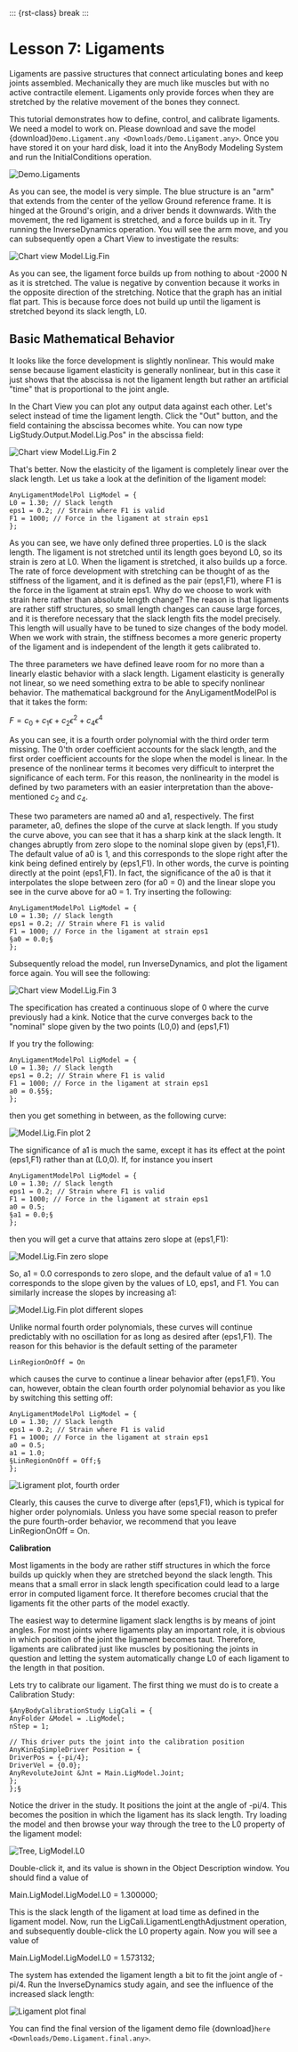 ::: {rst-class} break
:::

# Lesson 7: Ligaments

Ligaments are passive structures that connect articulating bones and
keep joints assembled. Mechanically they are much like muscles but with
no active contractile element. Ligaments only provide forces when they
are stretched by the relative movement of the bones they connect.

This tutorial demonstrates how to define, control, and calibrate
ligaments. We need a model to work on. Please download and save the
model {download}`Demo.Ligament.any <Downloads/Demo.Ligament.any>`. Once you
have stored it on your hard disk, load it into the AnyBody Modeling
System and run the InitialConditions operation.

![Demo.Ligaments](_static/lesson7/image1.png)

As you can see, the model is very simple. The blue structure is an "arm"
that extends from the center of the yellow Ground reference frame. It is
hinged at the Ground's origin, and a driver bends it downwards. With the
movement, the red ligament is stretched, and a force builds up in it.
Try running the InverseDynamics operation. You will see the arm
move, and you can subsequently open a Chart View to investigate the
results:

![Chart view Model.Lig.Fin](_static/lesson7/image2.gif)

As you can see, the ligament force builds up from nothing to about -2000
N as it is stretched. The value is negative by convention because it
works in the opposite direction of the stretching. Notice that the graph
has an initial flat part. This is because force does not build up
until the ligament is stretched beyond its slack length, L0.

## Basic Mathematical Behavior

It looks like the force development is slightly nonlinear. This would
make sense because ligament elasticity is generally nonlinear, but in
this case it just shows that the abscissa is not the ligament length but
rather an artificial "time" that is proportional to the joint angle.

In the Chart View you can plot any output data against each other. Let's
select instead of time the ligament length. Click the "Out" button, and
the field containing the abscissa becomes white. You can now type
LigStudy.Output.Model.Lig.Pos" in the abscissa field:

![Chart view Model.Lig.Fin 2](_static/lesson7/image3.gif)

That's better. Now the elasticity of the ligament is completely linear
over the slack length. Let us take a look at the definition of the
ligament model:

```AnyScriptDoc
AnyLigamentModelPol LigModel = {
L0 = 1.30; // Slack length
eps1 = 0.2; // Strain where F1 is valid
F1 = 1000; // Force in the ligament at strain eps1
};
```

As you can see, we have only defined three properties. L0 is the slack
length. The ligament is not stretched until its length goes beyond L0,
so its strain is zero at L0. When the ligament is stretched, it also
builds up a force. The rate of force development with stretching can be
thought of as the stiffness of the ligament, and it is defined as the
pair (eps1,F1), where F1 is the force in the ligament at strain eps1.
Why do we choose to work with strain here rather than absolute length
change? The reason is that ligaments are rather stiff structures, so
small length changes can cause large forces, and it is therefore
necessary that the slack length fits the model precisely. This length
will usually have to be tuned to size changes of the body model. When we
work with strain, the stiffness becomes a more generic property of the
ligament and is independent of the length it gets calibrated to.

The three parameters we have defined leave room for no more than a
linearly elastic behavior with a slack length. Ligament elasticity is
generally not linear, so we need something extra to be able to specify
nonlinear behavior. The mathematical background for the
AnyLigamentModelPol is that it takes the form:

$F = c_0 + c_1 \epsilon + c_2 \epsilon^2 + c_4 \epsilon^4$

As you can see, it is a fourth order polynomial with the third order
term missing. The 0'th order coefficient accounts for the slack length,
and the first order coefficient accounts for the slope when the model is
linear. In the
presence of the nonlinear terms it becomes very difficult to interpret
the significance of each term. For this reason, the nonlinearity in the
model is defined by two parameters with an easier interpretation than
the above-mentioned $c_2$ and $c_4$.

These two parameters are named a0 and a1, respectively. The first
parameter, a0, defines the slope of the curve at slack length. If you
study the curve above, you can see that it has a sharp kink at the slack
length. It changes abruptly from zero slope to the nominal slope given
by (eps1,F1). The default value of a0 is 1, and this corresponds to the
slope right after the kink being defined entirely by (eps1,F1). In other
words, the curve is pointing directly at the point (eps1,F1). In fact,
the significance of the a0 is that it interpolates the slope between
zero (for a0 = 0) and the linear slope you see in the curve above for a0
= 1. Try inserting the following:

```AnyScriptDoc
AnyLigamentModelPol LigModel = {
L0 = 1.30; // Slack length
eps1 = 0.2; // Strain where F1 is valid
F1 = 1000; // Force in the ligament at strain eps1
§a0 = 0.0;§
};
```

Subsequently reload the model, run InverseDynamics, and plot
the ligament force again. You will see the following:

![Chart view Model.Lig.Fin 3](_static/lesson7/image5.gif)

The specification has created a continuous slope of 0 where the curve
previously had a kink. Notice that the curve converges back to the
"nominal" slope given by the two points (L0,0) and (eps1,F1)

If you try the following:

```AnyScriptDoc
AnyLigamentModelPol LigModel = {
L0 = 1.30; // Slack length
eps1 = 0.2; // Strain where F1 is valid
F1 = 1000; // Force in the ligament at strain eps1
a0 = 0.§5§;
};
```

then you get something in between, as the following curve:

![Model.Lig.Fin plot 2](_static/lesson7/image6.png)

The significance of a1 is much the same, except it has its effect at the
point (eps1,F1) rather than at (L0,0). If, for instance you insert

```AnyScriptDoc
AnyLigamentModelPol LigModel = {
L0 = 1.30; // Slack length
eps1 = 0.2; // Strain where F1 is valid
F1 = 1000; // Force in the ligament at strain eps1
a0 = 0.5;
§a1 = 0.0;§
};
```

then you will get a curve that attains zero slope at (eps1,F1):

![Model.Lig.Fin zero slope](_static/lesson7/image7.png)

So, a1 = 0.0 corresponds to zero slope, and the default value of a1 =
1.0 corresponds to the slope given by the values of L0, eps1, and F1.
You can similarly increase the slopes by increasing a1:

![Model.Lig.Fin plot different slopes](_static/lesson7/image8.png)

Unlike normal fourth order polynomials, these curves will continue
predictably with no oscillation for as long as desired after (eps1,F1).
The reason for this behavior is the default setting of the parameter

```AnyScriptDoc
LinRegionOnOff = On
```

which causes the curve to continue a linear behavior after (eps1,F1).
You can, however, obtain the clean fourth order polynomial behavior as
you like by switching this setting off:

```AnyScriptDoc
AnyLigamentModelPol LigModel = {
L0 = 1.30; // Slack length
eps1 = 0.2; // Strain where F1 is valid
F1 = 1000; // Force in the ligament at strain eps1
a0 = 0.5;
a1 = 1.0;
§LinRegionOnOff = Off;§
};
```

![Ligrament plot, fourth order](_static/lesson7/image9.png)

Clearly, this causes the curve to diverge after (eps1,F1), which is
typical for higher order polynomials. Unless you have some special reason
to prefer the pure fourth-order behavior, we recommend that you leave
LinRegionOnOff = On.

**Calibration**

Most ligaments in the body are rather stiff structures in which the
force builds up quickly when they are stretched beyond the slack length.
This means that a small error in slack length specification could lead
to a large error in computed ligament force. It therefore becomes
crucial that the ligaments fit the other parts of the model exactly.

The easiest way to determine ligament slack lengths is by means of joint
angles. For most joints where ligaments play an important role, it is
obvious in which position of the joint the ligament becomes taut.
Therefore, ligaments are calibrated just like muscles by positioning the
joints in question and letting the system automatically change L0 of
each ligament to the length in that position.

Lets try to calibrate our ligament. The first thing we must do is to
create a Calibration Study:

```AnyScriptDoc
§AnyBodyCalibrationStudy LigCali = {
AnyFolder &Model = .LigModel;
nStep = 1;

// This driver puts the joint into the calibration position
AnyKinEqSimpleDriver Position = {
DriverPos = {-pi/4};
DriverVel = {0.0};
AnyRevoluteJoint &Jnt = Main.LigModel.Joint;
};
};§
```

Notice the driver in the study. It positions the joint at the angle of
-pi/4. This becomes the position in which the ligament has its slack
length. Try loading the model and then browse your way through the tree
to the L0 property of the ligament model:

![Tree, LigModel.L0](_static/lesson7/image10.png)

Double-click it, and its value is shown in the Object Description
window. You should find a value of

Main.LigModel.LigModel.L0 = 1.300000;

This is the slack length of the ligament at load time as defined in the
ligament model. Now, run the LigCali.LigamentLengthAdjustment operation,
and subsequently double-click the L0 property again. Now you will see a
value of

Main.LigModel.LigModel.L0 = 1.573132;

The system has extended the ligament length a bit to fit the joint angle
of -pi/4. Run the InverseDynamics study again, and see the
influence of the increased slack length:

![Ligament plot final](_static/lesson7/image11.png)

You can find the final version of the ligament demo file
{download}`here <Downloads/Demo.Ligament.final.any>`.
